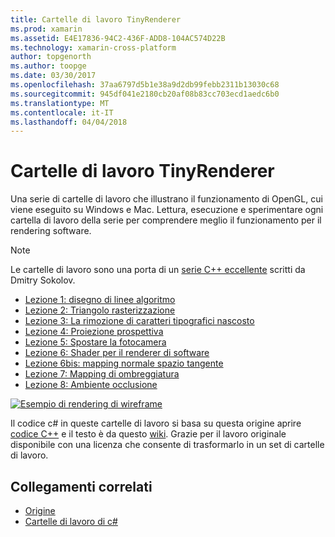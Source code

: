 ```yaml
---
title: Cartelle di lavoro TinyRenderer
ms.prod: xamarin
ms.assetid: E4E17836-94C2-436F-ADD8-104AC574D22B
ms.technology: xamarin-cross-platform
author: topgenorth
ms.author: toopge
ms.date: 03/30/2017
ms.openlocfilehash: 37aa6797d5b1e38a9d2db99febb2311b13030c68
ms.sourcegitcommit: 945df041e2180cb20af08b83cc703ecd1aedc6b0
ms.translationtype: MT
ms.contentlocale: it-IT
ms.lasthandoff: 04/04/2018
---
```

# <a name="tinyrenderer-workbooks"></a>Cartelle di lavoro TinyRenderer

Una serie di cartelle di lavoro che illustrano il funzionamento di OpenGL, cui viene eseguito su Windows e Mac. Lettura, esecuzione e sperimentare ogni cartella di lavoro della serie per comprendere meglio il funzionamento per il rendering software.

> [!NOTE]
> Le cartelle di lavoro sono una porta di un [serie C++ eccellente](https://github.com/ssloy/tinyrenderer/wiki) scritti da Dmitry Sokolov.

-    [Lezione 1: disegno di linee algoritmo](https://developer.xamarin.com/workbooks/graphics/tiny-renderer/lesson1.workbook)
-    [Lezione 2: Triangolo rasterizzazione](https://developer.xamarin.com/workbooks/graphics/tiny-renderer/lesson2.workbook)
-    [Lezione 3: La rimozione di caratteri tipografici nascosto](https://developer.xamarin.com/workbooks/graphics/tiny-renderer/lesson3.workbook)
-    [Lezione 4: Proiezione prospettiva](https://developer.xamarin.com/workbooks/graphics/tiny-renderer/lesson4.workbook)
-    [Lezione 5: Spostare la fotocamera](https://developer.xamarin.com/workbooks/graphics/tiny-renderer/lesson5.workbook)
-    [Lezione 6: Shader per il renderer di software](https://developer.xamarin.com/workbooks/graphics/tiny-renderer/lesson6.workbook)
-    [Lezione 6bis: mapping normale spazio tangente](https://developer.xamarin.com/workbooks/graphics/tiny-renderer/lesson6bis.workbook)
-    [Lezione 7: Mapping di ombreggiatura](https://developer.xamarin.com/workbooks/graphics/tiny-renderer/lesson7.workbook)
-    [Lezione 8: Ambiente occlusione](https://developer.xamarin.com/workbooks/graphics/tiny-renderer/lesson8.workbook)

[![](tinyrenderer-images/tinyrenderer-sml.png "Esempio di rendering di wireframe")](tinyrenderer-images/tinyrenderer.png#lightbox)

Il codice c# in queste cartelle di lavoro si basa su questa origine aprire [codice C++](https://github.com/ssloy/tinyrenderer) e il testo è da questo [wiki](https://github.com/ssloy/tinyrenderer/wiki/). Grazie per il lavoro originale disponibile con una licenza che consente di trasformarlo in un set di cartelle di lavoro.


## <a name="related-links"></a>Collegamenti correlati

- [Origine](https://github.com/ssloy/tinyrenderer/blob/master/README.md)
- [Cartelle di lavoro di c#](https://github.com/xamarin/Workbooks/tree/master/graphics/tiny-renderer)
